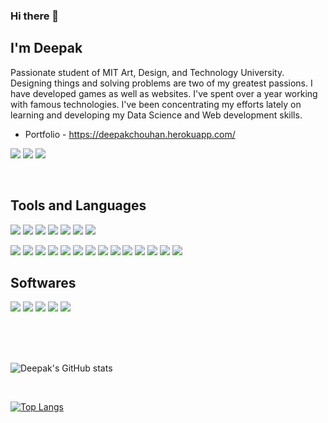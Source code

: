 ### Hi there 👋

## I'm Deepak

Passionate student of MIT Art, Design, and Technology University. Designing things and solving problems are two of my greatest passions. I have developed games as well as websites. I've spent over a year working with famous technologies. I've been concentrating my efforts lately on learning and developing my Data Science and Web development skills.

- Portfolio - https://deepakchouhan.herokuapp.com/


<a target="_blank" href="https://www.linkedin.com/in/deepak-chouhan-a396591b3/"><img src="https://img.shields.io/badge/LinkedIn-0077B5?style=for-the-badge&logo=linkedin&logoColor=white"/></a>
<a target="_blank" href="https://www.instagram.com/dcdeepakdc/"><img src="https://img.shields.io/badge/Instagram-E4405F?style=for-the-badge&logo=instagram&logoColor=white"/></a>
<a target="_blank" href="https://codepen.io/deepak-chouhan"><img src="https://img.shields.io/badge/Codepen-000000?style=for-the-badge&logo=codepen&logoColor=white"/></a>

<br>

## Tools and Languages
<img src="https://img.icons8.com/color/40/4a90e2/python--v2.png"/>   <img src="https://img.icons8.com/color/40/4a90e2/html-5--v1.png"/>   <img src="https://img.icons8.com/color/40/4a90e2/css3.png"/>   <img src="https://img.icons8.com/color/40/4a90e2/javascript--v2.png"/>   <img src="https://img.icons8.com/color/40/4a90e2/nodejs.png"/>   <img src="https://img.icons8.com/color/40/4a90e2/mongodb.png"/>   <img src="https://img.icons8.com/fluent/40/4a90e2/github.png"/>

<img src="https://img.shields.io/badge/Python-3776AB?style=for-the-badge&logo=python&logoColor=white"/>
<img src="https://img.shields.io/badge/HTML5-E34F26?style=for-the-badge&logo=html5&logoColor=white"/>
<img src="https://img.shields.io/badge/CSS3-1572B6?style=for-the-badge&logo=css3&logoColor=white"/>
<img src="https://img.shields.io/badge/JavaScript-F7DF1E?style=for-the-badge&logo=javascript&logoColor=black"/>
<img src="https://img.shields.io/badge/jQuery-0769AD?style=for-the-badge&logo=jquery&logoColor=white"/>
<img src="https://img.shields.io/badge/Node.js-339933?style=for-the-badge&logo=nodedotjs&logoColor=white"/>
<img src="https://img.shields.io/badge/Express.js-000000?style=for-the-badge&logo=express&logoColor=white"/>
<img src="https://img.shields.io/badge/Pandas-2C2D72?style=for-the-badge&logo=pandas&logoColor=white"/>
<img src="https://img.shields.io/badge/Numpy-777BB4?style=for-the-badge&logo=numpy&logoColor=white"/>
<img src="https://img.shields.io/badge/MongoDB-4EA94B?style=for-the-badge&logo=mongodb&logoColor=white"/>
<img src="https://img.shields.io/badge/Jupyter-F37626.svg?&style=for-the-badge&logo=Jupyter&logoColor=white"/>
<img src="https://img.shields.io/badge/Unity-100000?style=for-the-badge&logo=unity&logoColor=white"/>
<img src="https://img.shields.io/badge/Git-F05032?style=for-the-badge&logo=git&logoColor=white"/>
<img src="https://img.shields.io/badge/Heroku-430098?style=for-the-badge&logo=heroku&logoColor=white"/>

## Softwares
<img src="https://img.icons8.com/color/40/4a90e2/blender-3d.png"/>   <img src="https://img.icons8.com/color/40/4a90e2/adobe-photoshop--v2.png"/>   <img src="https://img.icons8.com/color/40/4a90e2/adobe-after-effects--v2.png"/>   <img src="https://img.icons8.com/color/40/4a90e2/adobe-xd--v2.png"/>   <img src="https://img.icons8.com/color/40/4a90e2/figma--v2.png"/>

<br>
<br>
<br>

![Deepak's GitHub stats](https://github-readme-stats.vercel.app/api?username=deepak-chouhan&show_icons=true&theme=radical)

<br>

[![Top Langs](https://github-readme-stats.vercel.app/api/top-langs/?username=deepak-chouhan&layout=compact)](https://github.com/anuraghazra/github-readme-stats)


